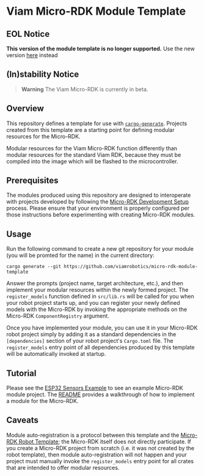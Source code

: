 # Viam Micro-RDK Module Template

## EOL Notice

**This version of the module template is no longer supported.** Use the new version [here](https://github.com/viamrobotics/micro-rdk/tree/main/templates/module) instead

## (In)stability Notice

> **Warning** The Viam Micro-RDK is currently in beta.

## Overview

This repository defines a template for use with
[`cargo-generate`](https://cargo-generate.github.io/cargo-generate). Projects
created from this template are a starting point for defining modular
resources for the Micro-RDK.

Modular resources for the Viam Micro-RDK function differently than
modular resources for the standard Viam RDK, because they must be
compiled into the image which will be flashed to the microcontroller.

## Prerequisites

The modules produced using this repository are designed to
interoperate with projects developed by following the [Micro-RDK
Development
Setup](https://docs.viam.com/installation/prepare/microcontrollers/development-setup)
process. Please ensure that your environment is properly configured
per those instructions before experimenting with creating Micro-RDK
modules.

## Usage

Run the following command to create a new git repository for your
module (you will be promted for the name) in the current directory:

`cargo generate --git https://github.com/viamrobotics/micro-rdk-module-template`

Answer the prompts (project name, target architecture, etc.), and then
implement your modular resources within the newly formed project. The
`register_models` function defined in `src/lib.rs` will be called for
you when your robot project starts up, and you can register your newly
defined models with the Micro-RDK by invoking the appropriate methods
on the Micro-RDK `ComponentRegistry` argument.

Once you have implemented your module, you can use it in your
Micro-RDK robot project simply by adding it as a standard dependencies
in the `[dependencies]` section of your robot project's `Cargo.toml`
file. The `register_models` entry point of all dependencies produced
by this template will be automatically invoked at startup.

## Tutorial

Please see the [ESP32 Sensors
Example](https://github.com/viam-labs/micro-rdk-esp32-sensor-examples)
to see an example Micro-RDK module project. The
[README](https://github.com/viam-labs/micro-rdk-esp32-sensor-examples/blob/main/README.md)
provides a walkthrough of how to implement a module for the Micro-RDK.

## Caveats

Module auto-registration is a protocol between this template and the
[Micro-RDK Robot
Template](https://github.com/viamrobotics/micro-rdk-robot-template);
the Micro-RDK itself does not directly participate. If you create a
Micro-RDK project from scratch (i.e. it was not created by the robot
template), then module auto-registration will not happen and your
project must manually invoke the `register_models` entry point for all
crates that are intended to offer modular resources.
